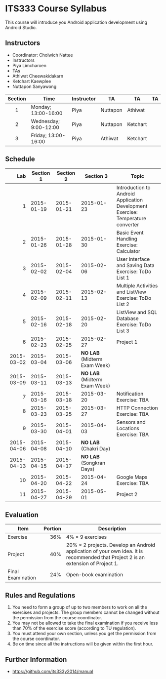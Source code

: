 # ITS333 Course Syllabus

This course will introduce you Android application development using Android Studio.

## Instructors

* Coordinator: Cholwich Nattee
* Instructors
 * Piya Limcharoen
* TAs
 * Athiwat Cheewakidakarn
 * Ketchart Kaewplee
 * Nuttapon Sanyawong

Section | Time | Instructor | TA | TA | TA
:------:|------|------------|----|----|----
1 | Monday; 13:00-16:00 | Piya | Nuttapon | Athiwat
2 | Wednesday; 9:00-12:00 | Piya | Nuttapon | Ketchart |
3 | Friday; 13:00-16:00 | Piya | Athiwat | Ketchart

## Schedule

Lab | Section 1 | Section 2 | Section 3 | Topic
---:|-----------|-----------|-----------|------
1 | 2015-01-19 | 2015-01-21 | 2015-01-23 | Introduction to Android Application Development<br>Exercise: Temperature converter
2 | 2015-01-26 | 2015-01-28 | 2015-01-30 | Basic Event Handling<br>Exercise: Calculator
3 | 2015-02-02 | 2015-02-04 | 2015-02-06 | User Interface and Saving Data<br>Exercise: ToDo List 1
4 | 2015-02-09 | 2015-02-11 | 2015-02-13 | Multiple Activities and ListView<br>Exercise: ToDo List 2
5 | 2015-02-16 | 2015-02-18 | 2015-02-20 | ListView and SQL Database<br>Exercise: ToDo List 3
6 | 2015-02-23 | 2015-02-25 | 2015-02-27 | Project 1
  | 2015-03-02 | 2015-03-04 | 2015-03-06 | **NO LAB** (Midterm Exam Week)
  | 2015-03-09 | 2015-03-11 | 2015-03-13 | **NO LAB** (Midterm Exam Week)
7 | 2015-03-16 | 2015-03-18 | 2015-03-20 | Notification<br>Exercise: TBA
8 | 2015-03-23 | 2015-03-25 | 2015-03-27 | HTTP Connection<br>Exercise: TBA
9 | 2015-03-30 | 2015-04-01 | 2015-04-03 | Sensors and Locations<br>Exercise: TBA
  | 2015-04-06 | 2015-04-08 | 2015-04-10 | **NO LAB** (Chakri Day)
  | 2015-04-13 | 2015-04-15 | 2015-04-17 | **NO LAB** (Songkran Days)
10| 2015-04-20 | 2015-04-22 | 2015-04-24 | Google Maps<br>Exercise: TBA
11| 2015-04-27 | 2015-04-29 | 2015-05-01 | Project 2

## Evaluation
Item | Portion | Description
-----|--------:|------------
Exercise | 36% | 4% &times; 9 exercises
Project | 40% | 20% &times; 2 projects. Develop an Android application of your own idea. It is recommended that Project 2 is an extension of Project 1.
Final Examination | 24% | Open-book examination

## Rules and Regulations

1. You need to form a group of up to two members to work on all the exercises and projects. The group members cannot be changed without the permission from the course coordinator.
2. You may not be allowed to take the final examination if you receive less than 70% of the exercise score (according to TU regulation).
3. You must attend your own section, unless you get the permission from the course coordinator.
4. Be on time since all the instructions will be given within the first hour.

## Further Information

- https://github.com/its333y2014/manual
